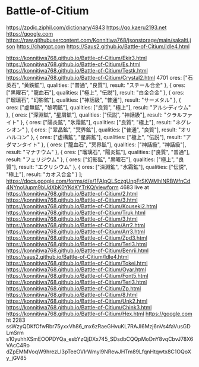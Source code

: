 # Battle-of-Citium
https://zpdic.ziphil.com/dictionary/4843
https://qo.kaeru2193.net
https://google.com
https://raw.githubusercontent.com/Konnitiwa768/jsonstorage/main/sakalti.json
https://chatgpt.com
https://Saus2.github.io/Battle-of-Citium/Idle4.html

https://konnitiwa768.github.io/Battle-of-Citium/Ekir3.html
https://konnitiwa768.github.io/Battle-of-Citium/Es.html
https://konnitiwa768.github.io/Battle-of-Citium/Testk.html
https://konnitiwa768.github.io/Battle-of-Citium/Crystal2.html
4701
ores: ["石英石", "黄鉄鉱"], qualities: ["普通", "良質"], result: "スチール合金" },
  { ores: ["黒曜石", "龍血石"], qualities: ["極上", "伝説"], result: "白金合金" },
  { ores: ["瑠璃石", "幻影鉱"], qualities: ["神話級", "普通"], result: "サーメタル" },
  { ores: ["虚無鉱", "黎明鉱"], qualities: ["良質", "極上"], result: "アルシディウム" },
  { ores: ["深淵鉱", "星屑鉱"], qualities: ["伝説", "神話級"], result: "クラルファイト" },
  { ores: ["陽炎鉱", "氷霜鉱"], qualities: ["良質", "極上"], result: "ネグレシオン" },
  { ores: ["翠晶鉱", "冥界鉱"], qualities: ["普通", "良質"], result: "オリハルコン" },
  { ores: ["虚構鉱", "星屑鉱"], qualities: ["極上", "伝説"], result: "アダマンタイト" },
  { ores: ["龍血石", "冥界鉱"], qualities: ["神話級", "神話級"], result: "マナチウム" },
  { ores: ["瑠璃石", "陽炎鉱"], qualities: ["良質", "普通"], result: "フェリジウム" },
  { ores: ["幻影鉱", "黒曜石"], qualities: ["極上", "良質"], result: "エクリシウム" },
  { ores: ["深淵鉱", "氷霜鉱"], qualities: ["伝説", "極上"], result: "カオス合金" }
];
https://docs.google.com/forms/d/e/1FAIpQLSczgUnpFrSKWMhINRBWfnCd4NYnoUupm9bUdXbK0YKdKYTrKQ/viewform
4683
live at https://konnitiwa768.github.io/Battle-of-Citium/2.html
https://konnitiwa768.github.io/Battle-of-Citium/3.html
https://konnitiwa768.github.io/Battle-of-Citium/Kouseki2.html
https://konnitiwa768.github.io/Battle-of-Citium/Truk.html
https://konnitiwa768.github.io/Battle-of-Citium/3.html
https://konnitiwa768.github.io/Battle-of-Citium/Arr2.html
https://konnitiwa768.github.io/Battle-of-Citium/Arr3.html
https://konnitiwa768.github.io/Battle-of-Citium/Zpd3.html
https://konnitiwa768.github.io/Battle-of-Citium/Teri3.html
https://konnitiwa768.github.io/Battle-of-Citium/Benrii.html
https://saus2.github.io/Battle-of-Citium/Idle4.html
https://konnitiwa768.github.io/Battle-of-Citium/Tokei.html
https://konnitiwa768.github.io/Battle-of-Citium/Oyar.html
https://konnitiwa768.github.io/Battle-of-Citium/Font5.html
https://konnitiwa768.github.io/Battle-of-Citium/Teri3.html
https://konnitiwa768.github.io/Battle-of-Citium/Zp.html
https://konnitiwa768.github.io/Battle-of-Citium/8.html
https://konnitiwa768.github.io/Battle-of-Citium/Unk2.html
https://konnitiwa768.github.io/Battle-of-Citium/Chink3.html
https://konnitiwa768.github.io/Battle-of-Citium/Hex.html
https://google.com
ht
2283
ssWzyQDKfOfwRbr75yxxVh86_mx6zRaeGHvuKL7RAJI6Mzj6nVs4faVusGDLmSrm
s10yuhhXSmEOOPDYQa_esbYzQjDXx745_SDsdbCQQpMoDnY8vqCbvJ78X6VAcC4Ro
dZpEMMVoqW9hrezLI3pTeeOVIrWmyl9NRewJHTm89LfqnHtqwtx8C1OQoXy_jGV85
